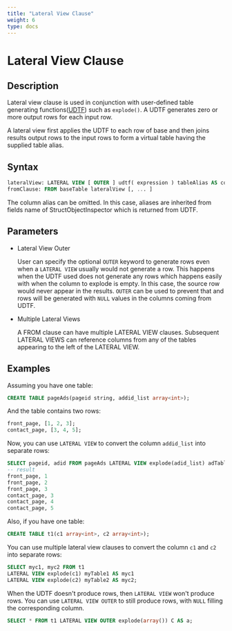 ```yaml
---
title: "Lateral View Clause"
weight: 6
type: docs
---
```

<!--
Licensed to the Apache Software Foundation (ASF) under one
or more contributor license agreements.  See the NOTICE file
distributed with this work for additional information
regarding copyright ownership.  The ASF licenses this file
to you under the Apache License, Version 2.0 (the
"License"); you may not use this file except in compliance
with the License.  You may obtain a copy of the License at
  http://www.apache.org/licenses/LICENSE-2.0
Unless required by applicable law or agreed to in writing,
software distributed under the License is distributed on an
"AS IS" BASIS, WITHOUT WARRANTIES OR CONDITIONS OF ANY
KIND, either express or implied.  See the License for the
specific language governing permissions and limitations
under the License.
-->

# Lateral View Clause

## Description

Lateral view clause is used in conjunction with user-defined table generating functions([UDTF](https://cwiki.apache.org/confluence/display/Hive/LanguageManual+UDF#LanguageManualUDF-Built-inTable-GeneratingFunctions(UDTF))) such as `explode()`.
A UDTF generates zero or more output rows for each input row.

A lateral view first applies the UDTF to each row of base and then joins results output rows to the input rows to form a virtual table having the supplied table alias.

## Syntax

```sql
lateralView: LATERAL VIEW [ OUTER ] udtf( expression ) tableAlias AS columnAlias [, ... ]
fromClause: FROM baseTable lateralView [, ... ]
```
The column alias can be omitted. In this case, aliases are inherited from fields name of StructObjectInspector which is returned from UDTF.

## Parameters

- Lateral View Outer

  User can specify the optional `OUTER` keyword to generate rows even when a `LATERAL VIEW` usually would not generate a row.
  This happens when the UDTF used does not generate any rows which happens easily with when the column to explode is empty.
  In this case, the source row would never appear in the results. `OUTER` can be used to prevent that and rows will be generated with `NULL`
  values in the columns coming from UDTF.
- Multiple Lateral Views

  A FROM clause can have multiple LATERAL VIEW clauses.
  Subsequent LATERAL VIEWS can reference columns from any of the tables appearing to the left of the LATERAL VIEW.


## Examples

Assuming you have one table:
```sql
CREATE TABLE pageAds(pageid string, addid_list array<int>);
```
And the table contains two rows:
```sql
front_page, [1, 2, 3];
contact_page, [3, 4, 5];
```
Now, you can use `LATERAL VIEW` to convert the column `addid_list` into separate rows:
```sql
SELECT pageid, adid FROM pageAds LATERAL VIEW explode(adid_list) adTable AS adid;
-- result
front_page, 1
front_page, 2
front_page, 3
contact_page, 3
contact_page, 4
contact_page, 5
```
Also, if you have one table:
```sql
CREATE TABLE t1(c1 array<int>, c2 array<int>);
```
You can use multiple lateral view clauses to convert the column `c1` and `c2` into separate rows:
```sql
SELECT myc1, myc2 FROM t1
LATERAL VIEW explode(c1) myTable1 AS myc1
LATERAL VIEW explode(c2) myTable2 AS myc2;
```
When the UDTF doesn't produce rows, then `LATERAL VIEW` won't produce rows.
You can use `LATERAL VIEW OUTER` to still produce rows, with `NULL` filling the corresponding column.
```sql
SELECT * FROM t1 LATERAL VIEW OUTER explode(array()) C AS a;
```
